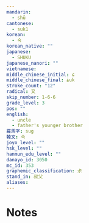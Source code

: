 ```yaml
---
mandarin:
  - shū
cantonese:
  - suk1
korean:
  - 숙
korean_native: ""
japanese:
  - SHUKU
japanese_nanori: ""
vietnamese:
middle_chinese_initial: ɕ
middle_chinese_final: ɨuk
stroke_count: "12"
radical: 又
skip_number: 1-6-6
grade_level: 3
pos: ""
english:
  - uncle
  - father's younger brother
羅馬字: sug
韓文: 숙
joyo_level: ""
hsk_level: ""
hanmun_edu_level: ""
danayo_id: 3050
mc_id: 353
graphemic_classification: 尗
stand_in: 叔父
aliases:
---
```


# Notes
